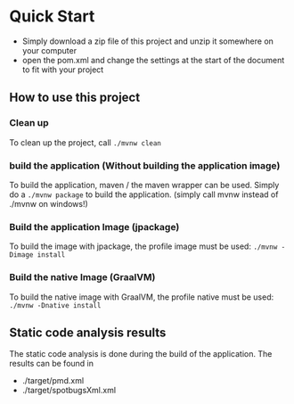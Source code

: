 # Quick Start

- Simply download a zip file of this project and unzip it somewhere on your computer
- open the pom.xml and change the settings at the start of the document to fit with your project

## How to use this project

### Clean up

To clean up the project, call
```./mvnw clean```

### build the application (Without building the application image)

To build the application, maven / the maven wrapper can be used. Simply do a
```./mvnw package```
to build the application.
(simply call mvnw instead of ./mvnw on windows!)

### Build the application Image (jpackage)

To build the image with jpackage, the profile image must be used:
```./mvnw -Dimage install```

### Build the native Image (GraalVM)

To build the native image with GraalVM, the profile native must be used:
```./mvnw -Dnative install```

## Static code analysis results

The static code analysis is done during the build of the application. The results can be found in
- ./target/pmd.xml
- ./target/spotbugsXml.xml
